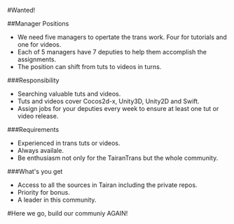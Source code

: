 #Wanted!

##Manager Positions

- We need five managers to opertate the trans work. Four for tutorials and one for videos.
- Each of 5 managers have 7 deputies to help them accomplish the assignments.
- The position can shift from tuts to videos in turns.

###Responsibility

- Searching valuable tuts and videos.
- Tuts and videos cover Cocos2d-x, Unity3D, Unity2D and Swift.
- Assign jobs for your deputies every week to ensure at least one tut or video release.

###Requirements

- Experienced in trans tuts or videos.
- Always availale.
- Be enthusiasm not only for the TairanTrans but the whole community. 

###What's you get

- Access to all the sources in Tairan including the private repos.
- Priority for bonus.
- A leader in this community.

#Here we go, build our communiy AGAIN!
